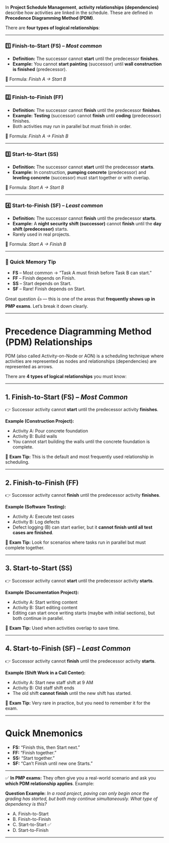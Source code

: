 In **Project Schedule Management**, **activity relationships (dependencies)** describe how activities are linked in the schedule. These are defined in **Precedence Diagramming Method (PDM)**.

There are **four types of logical relationships**:

---

### 1️⃣ **Finish-to-Start (FS)** – *Most common*

* **Definition:** The successor cannot **start** until the predecessor **finishes**.
* **Example:** You cannot **start painting** (successor) until **wall construction is finished** (predecessor).

📌 Formula: *Finish A → Start B*

---

### 2️⃣ **Finish-to-Finish (FF)**

* **Definition:** The successor cannot **finish** until the predecessor **finishes**.
* **Example:** **Testing** (successor) cannot **finish** until **coding** (predecessor) finishes.
* Both activities may run in parallel but must finish in order.

📌 Formula: *Finish A → Finish B*

---

### 3️⃣ **Start-to-Start (SS)**

* **Definition:** The successor cannot **start** until the predecessor **starts**.
* **Example:** In construction, **pumping concrete** (predecessor) and **leveling concrete** (successor) must start together or with overlap.

📌 Formula: *Start A → Start B*

---

### 4️⃣ **Start-to-Finish (SF)** – *Least common*

* **Definition:** The successor cannot **finish** until the predecessor **starts**.
* **Example:** A **night security shift (successor)** cannot **finish** until the **day shift (predecessor)** starts.
* Rarely used in real projects.

📌 Formula: *Start A → Finish B*

---

### 🔑 Quick Memory Tip

* **FS** – Most common → “Task A must finish before Task B can start.”
* **FF** – Finish depends on Finish.
* **SS** – Start depends on Start.
* **SF** – Rare! Finish depends on Start.


Great question 👍 — this is one of the areas that **frequently shows up in PMP exams**. Let’s break it down clearly.

---

# **Precedence Diagramming Method (PDM) Relationships**

PDM (also called Activity-on-Node or AON) is a scheduling technique where activities are represented as nodes and relationships (dependencies) are represented as arrows.

There are **4 types of logical relationships** you must know:

---

## **1. Finish-to-Start (FS)** – *Most Common*

👉 Successor activity cannot **start** until the predecessor activity **finishes**.

**Example (Construction Project):**

* Activity A: Pour concrete foundation
* Activity B: Build walls
* You cannot start building the walls until the concrete foundation is complete.

📌 **Exam Tip:** This is the default and most frequently used relationship in scheduling.

---

## **2. Finish-to-Finish (FF)**

👉 Successor activity cannot **finish** until the predecessor activity **finishes**.

**Example (Software Testing):**

* Activity A: Execute test cases
* Activity B: Log defects
* Defect logging (B) can start earlier, but it **cannot finish until all test cases are finished**.

📌 **Exam Tip:** Look for scenarios where tasks run in parallel but must complete together.

---

## **3. Start-to-Start (SS)**

👉 Successor activity cannot **start** until the predecessor activity **starts**.

**Example (Documentation Project):**

* Activity A: Start writing content
* Activity B: Start editing content
* Editing can start once writing starts (maybe with initial sections), but both continue in parallel.

📌 **Exam Tip:** Used when activities overlap to save time.

---

## **4. Start-to-Finish (SF)** – *Least Common*

👉 Successor activity cannot **finish** until the predecessor activity **starts**.

**Example (Shift Work in a Call Center):**

* Activity A: Start new staff shift at 9 AM
* Activity B: Old staff shift ends
* The old shift **cannot finish** until the new shift has started.

📌 **Exam Tip:** Very rare in practice, but you need to remember it for the exam.

---

# **Quick Mnemonics**

* **FS:** “Finish this, then Start next.”
* **FF:** “Finish together.”
* **SS:** “Start together.”
* **SF:** “Can’t Finish until new one Starts.”

---

✅ **In PMP exams:**
They often give you a real-world scenario and ask you **which PDM relationship applies**. Example:

**Question Example:**
*In a road project, paving can only begin once the grading has started, but both may continue simultaneously. What type of dependency is this?*

* A. Finish-to-Start
* B. Finish-to-Finish
* C. Start-to-Start ✅
* D. Start-to-Finish

---